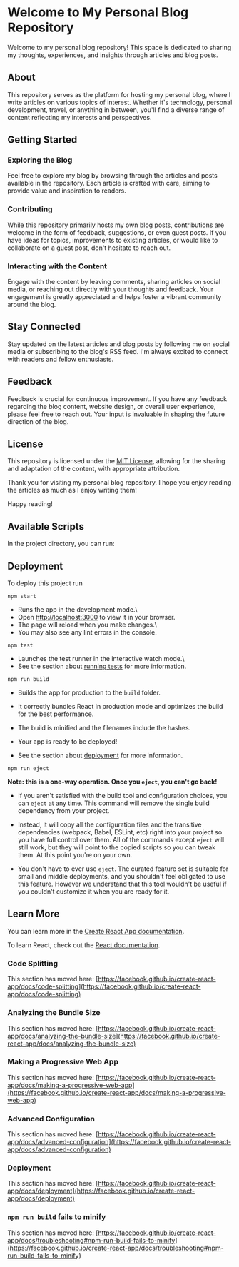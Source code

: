 # Welcome to My Personal Blog Repository

Welcome to my personal blog repository! This space is dedicated to sharing my thoughts, experiences, and insights through articles and blog posts.

## About

This repository serves as the platform for hosting my personal blog, where I write articles on various topics of interest. Whether it's technology, personal development, travel, or anything in between, you'll find a diverse range of content reflecting my interests and perspectives.

## Getting Started

### Exploring the Blog

Feel free to explore my blog by browsing through the articles and posts available in the repository. Each article is crafted with care, aiming to provide value and inspiration to readers.

### Contributing

While this repository primarily hosts my own blog posts, contributions are welcome in the form of feedback, suggestions, or even guest posts. If you have ideas for topics, improvements to existing articles, or would like to collaborate on a guest post, don't hesitate to reach out.

### Interacting with the Content

Engage with the content by leaving comments, sharing articles on social media, or reaching out directly with your thoughts and feedback. Your engagement is greatly appreciated and helps foster a vibrant community around the blog.

## Stay Connected

Stay updated on the latest articles and blog posts by following me on social media or subscribing to the blog's RSS feed. I'm always excited to connect with readers and fellow enthusiasts.

## Feedback

Feedback is crucial for continuous improvement. If you have any feedback regarding the blog content, website design, or overall user experience, please feel free to reach out. Your input is invaluable in shaping the future direction of the blog.

## License

This repository is licensed under the [MIT License](LICENSE), allowing for the sharing and adaptation of the content, with appropriate attribution.

Thank you for visiting my personal blog repository. I hope you enjoy reading the articles as much as I enjoy writing them!

Happy reading!


## Available Scripts

In the project directory, you can run:


## Deployment

To deploy this project run

```
npm start
```
- Runs the app in the development mode.\
- Open [http://localhost:3000](http://localhost:3000) to view it in your browser.
- The page will reload when you make changes.\
- You may also see any lint errors in the console.

```
npm test
```
- Launches the test runner in the interactive watch mode.\
- See the section about [running tests](https://facebook.github.io/create-react-app/docs/running-tests) for more information.

```
npm run build
```

- Builds the app for production to the `build` folder.
- It correctly bundles React in production mode and optimizes the build for the best performance.
- The build is minified and the filenames include the hashes.
- Your app is ready to be deployed!

- See the section about [deployment](https://facebook.github.io/create-react-app/docs/deployment) for more information.

```
npm run eject
```

**Note: this is a one-way operation. Once you `eject`, you can't go back!**

- If you aren't satisfied with the build tool and configuration choices, you can `eject` at any time. This command will remove the single build dependency from your project.

- Instead, it will copy all the configuration files and the transitive dependencies (webpack, Babel, ESLint, etc) right into your project so you have full control over them. All of the commands except `eject` will still work, but they will point to the copied scripts so you can tweak them. At this point you're on your own.

- You don't have to ever use `eject`. The curated feature set is suitable for small and middle deployments, and you shouldn't feel obligated to use this feature. However we understand that this tool wouldn't be useful if you couldn't customize it when you are ready for it.

## Learn More

You can learn more in the [Create React App documentation](https://facebook.github.io/create-react-app/docs/getting-started).

To learn React, check out the [React documentation](https://reactjs.org/).

### Code Splitting

This section has moved here: [https://facebook.github.io/create-react-app/docs/code-splitting](https://facebook.github.io/create-react-app/docs/code-splitting)

### Analyzing the Bundle Size

This section has moved here: [https://facebook.github.io/create-react-app/docs/analyzing-the-bundle-size](https://facebook.github.io/create-react-app/docs/analyzing-the-bundle-size)

### Making a Progressive Web App

This section has moved here: [https://facebook.github.io/create-react-app/docs/making-a-progressive-web-app](https://facebook.github.io/create-react-app/docs/making-a-progressive-web-app)

### Advanced Configuration

This section has moved here: [https://facebook.github.io/create-react-app/docs/advanced-configuration](https://facebook.github.io/create-react-app/docs/advanced-configuration)

### Deployment

This section has moved here: [https://facebook.github.io/create-react-app/docs/deployment](https://facebook.github.io/create-react-app/docs/deployment)

### `npm run build` fails to minify

This section has moved here: [https://facebook.github.io/create-react-app/docs/troubleshooting#npm-run-build-fails-to-minify](https://facebook.github.io/create-react-app/docs/troubleshooting#npm-run-build-fails-to-minify)
